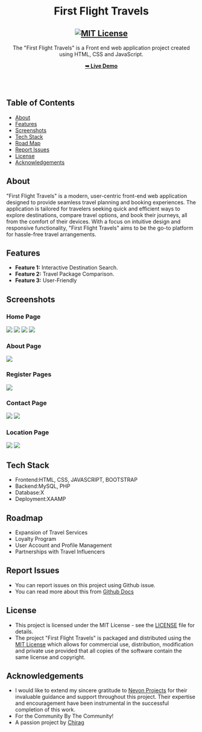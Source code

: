 <h1 align="center">First Flight Travels</h1>

<div align="center">

<h2 align="center">
  <a href="LICENSE">
    <img src="https://github.com/SorcererChiragsingh/Project-FirstFlight-Travels/blob/main/readme%20images/MIT%20License.png" alt="MIT License" />
  </a>
</h2>

<p>The "First Flight Travels" is a Front end web application project created using HTML, CSS and JavaScript.</p>

<a href="" target="_blank"><strong>➥ Live Demo</strong></a>

</div> <br/><br/>

## Table of Contents

- [About](#about)
- [Features](#features)
- [Screenshots](#screenshots)
- [Tech Stack](#tech-stack)
- [Road Map](#roadmap)
- [Report Issues](#report-issues)
- [License](#license)
- [Acknowledgements](#acknowledgements)

## About

"First Flight Travels" is a modern, user-centric front-end web application designed to provide seamless travel planning and booking experiences. The application is tailored for travelers seeking quick and efficient ways to explore destinations, compare travel options, and book their journeys, all from the comfort of their devices. With a focus on intuitive design and responsive functionality, "First Flight Travels" aims to be the go-to platform for hassle-free travel arrangements.

## Features

- **Feature 1:** Interactive Destination Search.
- **Feature 2:** Travel Package Comparison.
- **Feature 3:** User-Friendly

## Screenshots

### Home Page
![](https://github.com/SorcererChiragsingh/Project-FirstFlight-Travels/blob/main/readme%20images/Home%20Page1.png)
![](https://github.com/SorcererChiragsingh/Project-FirstFlight-Travels/blob/main/readme%20images/Home%20Page2.png)
![](https://github.com/SorcererChiragsingh/Project-FirstFlight-Travels/blob/main/readme%20images/Home%20Page3.png)
![](https://github.com/SorcererChiragsingh/Project-FirstFlight-Travels/blob/main/readme%20images/Home%20Page4.png)

### About Page
![](https://github.com/SorcererChiragsingh/Project-FirstFlight-Travels/blob/main/readme%20images/About%20Us.png)

### Register Pages
![](https://github.com/SorcererChiragsingh/Project-FirstFlight-Travels/blob/main/readme%20images/Register%20Page.png)

### Contact Page
![](https://github.com/SorcererChiragsingh/Project-FirstFlight-Travels/blob/main/readme%20images/Contact1.png)
![](https://github.com/SorcererChiragsingh/Project-FirstFlight-Travels/blob/main/readme%20images/Contact2.png)

### Location Page
![](https://github.com/SorcererChiragsingh/Project-FirstFlight-Travels/blob/main/readme%20images/Location1.png)
![](https://github.com/SorcererChiragsingh/Project-FirstFlight-Travels/blob/main/readme%20images/Location2.png)


## Tech Stack

- Frontend:HTML, CSS, JAVASCRIPT, BOOTSTRAP
- Backend:MySQL, PHP
- Database:X
- Deployment:XAAMP


## Roadmap

 - Expansion of Travel Services
 - Loyalty Program
 - User Account and Profile Management
 - Partnerships with Travel Influencers

## Report Issues
- You can report issues on this project using Github issue.
- You can read more about this from [Github Docs](https://docs.github.com/en/issues/tracking-your-work-with-issues/creating-an-issue) 

## License

- This project is licensed under the MIT License - see the [LICENSE](https://github.com/SorcererChiragsingh/Project-FirstFlight-Travels/blob/main/LICENSE) file for details.
- The project "First Flight Travels" is packaged and distributed using the [MIT License](https://choosealicense.com/licenses/mit/) which allows for commercial use, distribution, modification and private use provided that all copies of the software contain the same license and copyright.

## Acknowledgements

- I would like to extend my sincere gratitude to [Nevon Projects](https://nevonprojects.com/) for their invaluable guidance and support throughout this project. Their expertise and encouragement have been instrumental in the successful completion of this work.
- For the Community By The Community!
- A passion project by [Chirag](www.linkedin.com/in/chirag-singh-148993279)